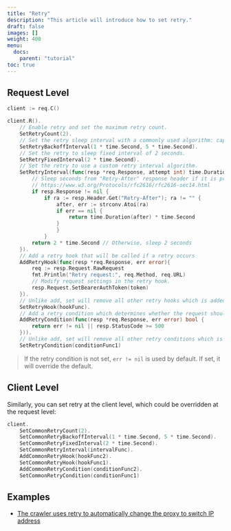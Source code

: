 ```yaml
---
title: "Retry"
description: "This article will introduce how to set retry."
draft: false
images: []
weight: 400
menu:
  docs:
    parent: "tutorial"
toc: true
---
```


## Request Level

```go
client := req.C()

client.R().
    // Enable retry and set the maximum retry count.
    SetRetryCount(2).
    // Set the retry sleep interval with a commonly used algorithm: capped exponential backoff with jitter (https://aws.amazon.com/blogs/architecture/exponential-backoff-and-jitter/).
    SetRetryBackoffInterval(1 * time.Second, 5 * time.Second).
    // Set the retry to sleep fixed interval of 2 seconds.
    SetRetryFixedInterval(2 * time.Second).
    // Set the retry to use a custom retry interval algorithm.
    SetRetryInterval(func(resp *req.Response, attempt int) time.Duration {
        // Sleep seconds from "Retry-After" response header if it is present and correct.
        // https://www.w3.org/Protocols/rfc2616/rfc2616-sec14.html
        if resp.Response != nil {
            if ra := resp.Header.Get("Retry-After"); ra != "" {
                after, err := strconv.Atoi(ra)
                if err == nil {
                    return time.Duration(after) * time.Second
                }
                }
            }
        return 2 * time.Second // Otherwise, sleep 2 seconds
    }).
    // Add a retry hook that will be called if a retry occurs
    AddRetryHook(func(resp *req.Response, err error){
        req := resp.Request.RawRequest
        fmt.Println("Retry request:", req.Method, req.URL)
        // Modify request settings in the retry hook.
        resp.Request.SetBearerAuthToken(token)
    }).
    // Unlike add, set will remove all other retry hooks which is added before at both request and client level.
    SetRetryHook(hookFunc).
    // Add a retry condition which determines whether the request should retry.
    AddRetryCondition(func(resp *req.Response, err error) bool {
        return err != nil || resp.StatusCode >= 500
    })).
    // Unlike add, set will remove all other retry conditions which is added before at both request and client level.
    SetRetryCondition(conditionFunc1)
```

> If the retry condition is not set, `err != nil` is used by default. If set, it will override the default.

## Client Level

Similarly, you can set retry at the client level, which could be overridden at the request level:

```go
client.
    SetCommonRetryCount(2).
    SetCommonRetryBackoffInterval(1 * time.Second, 5 * time.Second).
    SetCommonRetryFixedInterval(2 * time.Second).
    SetCommonRetryInterval(intervalFunc).
    AddCommonRetryHook(hookFunc2).
    SetCommonRetryHook(hookFunc1).
    AddCommonRetryCondition(conditionFunc2).
    SetCommonRetryCondition(conditionFunc1)
```

## Examples

* [The crawler uses retry to automatically change the proxy to switch IP address](../../examples/easily-write-crawlers-with-req/#%E8%AF%B7%E6%B1%82%E5%A4%B1%E8%B4%A5%E8%87%AA%E5%8A%A8%E6%9B%B4%E6%8D%A2-ip-%E8%AE%BE%E7%BD%AE%E4%BB%A3%E7%90%86)
